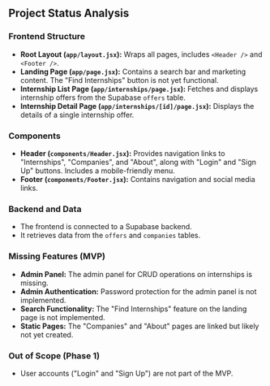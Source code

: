 ## Project Status Analysis

### Frontend Structure
- **Root Layout (`app/layout.jsx`):** Wraps all pages, includes `<Header />` and `<Footer />`.
- **Landing Page (`app/page.jsx`):** Contains a search bar and marketing content. The "Find Internships" button is not yet functional.
- **Internship List Page (`app/internships/page.jsx`):** Fetches and displays internship offers from the Supabase `offers` table.
- **Internship Detail Page (`app/internships/[id]/page.jsx`):** Displays the details of a single internship offer.

### Components
- **Header (`components/Header.jsx`):** Provides navigation links to "Internships", "Companies", and "About", along with "Login" and "Sign Up" buttons. Includes a mobile-friendly menu.
- **Footer (`components/Footer.jsx`):** Contains navigation and social media links.

### Backend and Data
- The frontend is connected to a Supabase backend.
- It retrieves data from the `offers` and `companies` tables.

### Missing Features (MVP)
- **Admin Panel:** The admin panel for CRUD operations on internships is missing.
- **Admin Authentication:** Password protection for the admin panel is not implemented.
- **Search Functionality:** The "Find Internships" feature on the landing page is not implemented.
- **Static Pages:** The "Companies" and "About" pages are linked but likely not yet created.

### Out of Scope (Phase 1)
- User accounts ("Login" and "Sign Up") are not part of the MVP.
